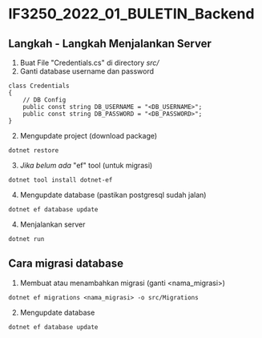 # IF3250_2022_01_BULETIN_Backend

## Langkah - Langkah Menjalankan Server

1. Buat File "Credentials.cs" di directory _src/_
2. Ganti database username dan password

```
class Credentials
{
    // DB Config
    public const string DB_USERNAME = "<DB_USERNAME>";
    public const string DB_PASSWORD = "<DB_PASSWORD>";
}
```

2. Mengupdate project (download package)

```
dotnet restore
```

3. _Jika belum ada_ "ef" tool (untuk migrasi)

```
dotnet tool install dotnet-ef
```

4. Mengupdate database (pastikan postgresql sudah jalan)

```
dotnet ef database update
```

4. Menjalankan server

```
dotnet run
```

## Cara migrasi database

1. Membuat atau menambahkan migrasi (ganti <nama_migrasi>)

```
dotnet ef migrations <nama_migrasi> -o src/Migrations
```

2. Mengupdate database

```
dotnet ef database update
```
